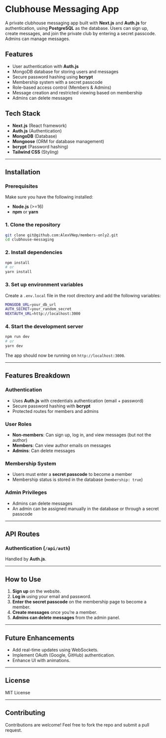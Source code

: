 # Clubhouse Messaging App

A private clubhouse messaging app built with **Next.js** and **Auth.js** for authentication, using **PostgreSQL** as the database. Users can sign up, create messages, and join the private club by entering a secret passcode. Admins can manage messages.

## Features

- User authentication with **Auth.js**
- MongoDB database for storing users and messages
- Secure password hashing using **bcrypt**
- Membership system with a secret passcode
- Role-based access control (Members & Admins)
- Message creation and restricted viewing based on membership
- Admins can delete messages

## Tech Stack

- **Next.js** (React framework)
- **Auth.js** (Authentication)
- **MongoDB** (Database)
- **Mongoose** (ORM for database management)
- **bcrypt** (Password hashing)
- **Tailwind CSS** (Styling)

---

## Installation

### Prerequisites

Make sure you have the following installed:

- **Node.js** (>=16)
- **npm** or **yarn**

### 1. Clone the repository

```sh
git clone git@github.com:AlexVNep/members-only2.git
cd clubhouse-messaging
```

### 2. Install dependencies

```sh
npm install
# or
yarn install
```

### 3. Set up environment variables

Create a `.env.local` file in the root directory and add the following variables:

```sh
MONGODB_URL=your_db_url
AUTH_SECRET=your_random_secret
NEXTAUTH_URL=http://localhost:3000
```

### 4. Start the development server

```sh
npm run dev
# or
yarn dev
```

The app should now be running on `http://localhost:3000`.

---

## Features Breakdown

### Authentication

- Uses **Auth.js** with credentials authentication (email + password)
- Secure password hashing with **bcrypt**
- Protected routes for members and admins

### User Roles

- **Non-members**: Can sign up, log in, and view messages (but not the author)
- **Members**: Can view author emails on messages
- **Admins**: Can delete messages

### Membership System

- Users must enter a **secret passcode** to become a member
- Membership status is stored in the database (`membership: true`)

### Admin Privileges

- Admins can delete messages
- An admin can be assigned manually in the database or through a secret passcode

---

## API Routes

### Authentication (`/api/auth`)

Handled by **Auth.js**.

---

## How to Use

1. **Sign up** on the website.
2. **Log in** using your email and password.
3. **Enter the secret passcode** on the membership page to become a member.
4. **Create messages** once you’re a member.
5. **Admins can delete messages** from the admin panel.

---

## Future Enhancements

- Add real-time updates using WebSockets.
- Implement OAuth (Google, GitHub) authentication.
- Enhance UI with animations.

---

## License

MIT License

---

## Contributing

Contributions are welcome! Feel free to fork the repo and submit a pull request.
